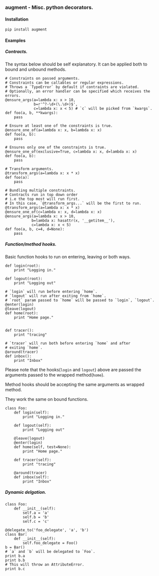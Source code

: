 ### augment - Misc. python decorators.

#### Installation 

    pip install augment

#### Examples


##### Contracts.

The syntax below should be self explanatory. It can be applied both to bound and unbound methods.

    # Constraints on passed arguments.
    # Constraints can be callables or regular expressions.
    # Throws a `TypeError` by default if contraints are violated.
    # Optionally, an error handler can be specified which receives the errors.
    @ensure_args(a=lambda x: x > 10,
                 b=r'^?-\d+(\.\d+)$',
                 c=lambda x: x < 5) # `c` will be picked from `kwargs`.
    def foo(a, b, **kwargs):
        pass

    # Ensure at least one of the constraints is true.
    @ensure_one_of(a=lambda x: x, b=lambda x: x)
    def foo(a, b):
        pass

    # Ensures only one of the constraints is true.
    @ensure_one_of(exclusive=True, c=lambda x: x, d=lambda x: x)
    def foo(a, b):
        pass

    # Transform arguments.
    @transform_args(a=lambda x: x * x)
    def foo(a):
        pass

    # Bundling multiple constraints.
    # Contracts run in top down order 
    # i.e the top most will run first. 
    # In this case, `@transform_args...` will be the first to run.
    @transform_args(a=lambda x: x * x)
    @ensure_one_of(c=lambda x: x, d=lambda x: x)
    @ensure_args(a=lambda x: x > 10,
                b=lambda x: hasattr(x, '__getitem__'),
                c=lambda x: x < 5)
    def foo(a, b, c=4, d=None):
        pass


##### Function/method hooks.

Basic function hooks to run on entering, leaving or both ways.


    def login(root):
        print "Logging in."

    def logout(root):
        print "Logging out"

    # `login` will run before entering `home`.
    # `logout` will run after exiting from `home`.
    # `root` param passed to `home` will be passed to `login`, `logout`.
    @enter(login)
    @leave(logout)
    def home(root):
        print "Home page."


    def tracer():
        print "tracing"

    # `tracer` will run both before entering `home` and after 
    # exiting `home`.
    @around(tracer)
    def inbox():
        print "Inbox"

Please note that the hooks(`login` and `logout`) above are passed the arguments passed to the wrapped method(`home`).

Method hooks should be accepting the same arguments as wrapped method.


They work the same on bound functions.

    class Foo:
        def login(self):
            print "Logging in."

        def logout(self):
            print "Logging out"

        @leave(logout)
        @enter(login)
        def home(self, test=None):
            print "Home page."

        def tracer(self):
            print "tracing"

        @around(tracer)
        def inbox(self):
            print "Inbox"


##### Dynamic delgation.


    class Foo:
        def __init__(self):
            self.a = 'a'
            self.b = 'b'
            self.c = 'c'

    @delegate_to('foo_delegate', 'a', 'b')
    class Bar:
        def __init__(self):
            self.foo_delegate = Foo()
    b = Bar()
    # `a` and `b` will be delegated to `Foo`.
    print b.a
    print b.b
    # This will throw an AttributeError.
    print b.c
